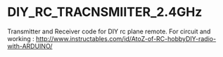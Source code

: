 DIY_RC_TRACNSMIITER_2.4GHz
==========================

Transmitter and Receiver code for DIY rc plane remote.
For circuit and working :
http://www.instructables.com/id/AtoZ-of-RC-hobbyDIY-radio-with-ARDUINO/
